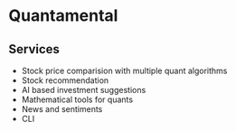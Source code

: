 # Quantamental 

## Services

* Stock price comparision with multiple quant algorithms
* Stock recommendation
* AI based investment suggestions
* Mathematical tools for quants
* News and sentiments
* CLI